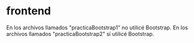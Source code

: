 # frontend
En los archivos llamados "practicaBootstrap1" no utilicé Bootstrap.
En los archivos llamados "practicaBootstrap2" sí utilicé Bootstrap.
